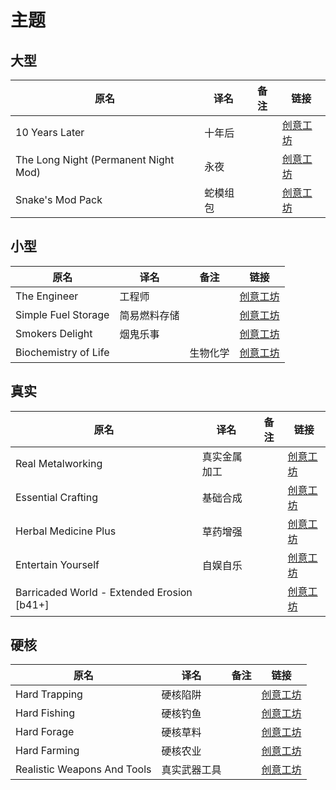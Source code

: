 # 主题

## 大型

| 原名                                 | 译名     | 备注 | 链接                                                                          |
| ------------------------------------ | -------- | ---- | ----------------------------------------------------------------------------- |
| 10 Years Later                       | 十年后   |      | [创意工坊](https://steamcommunity.com/sharedfiles/filedetails/?id=2820757649) |
| The Long Night (Permanent Night Mod) | 永夜     |      | [创意工坊](https://steamcommunity.com/sharedfiles/filedetails/?id=2829087246) |
| Snake's Mod Pack                     | 蛇模组包 |      | [创意工坊](https://steamcommunity.com/sharedfiles/filedetails/?id=2719327441) |

## 小型

| 原名                 | 译名         | 备注     | 链接                                                                          |
| -------------------- | ------------ | -------- | ----------------------------------------------------------------------------- |
| The Engineer         | 工程师       |          | [创意工坊](https://steamcommunity.com/sharedfiles/filedetails/?id=2906633595) |
| Simple Fuel Storage  | 简易燃料存储 |          | [创意工坊](https://steamcommunity.com/sharedfiles/filedetails/?id=2907607479) |
| Smokers Delight      | 烟鬼乐事     |          | [创意工坊](https://steamcommunity.com/sharedfiles/filedetails/?id=2869248721) |
| Biochemistry of Life |              | 生物化学 | [创意工坊](https://steamcommunity.com/sharedfiles/filedetails/?id=2926708416) |

## 真实

| 原名                                       | 译名         | 备注 | 链接                                                                          |
| ------------------------------------------ | ------------ | ---- | ----------------------------------------------------------------------------- |
| Real Metalworking                          | 真实金属加工 |      | [创意工坊](https://steamcommunity.com/sharedfiles/filedetails/?id=2900671939) |
| Essential Crafting                         | 基础合成     |      | [创意工坊](https://steamcommunity.com/sharedfiles/filedetails/?id=2903127760) |
| Herbal Medicine Plus                       | 草药增强     |      | [创意工坊](https://steamcommunity.com/sharedfiles/filedetails/?id=2891494114) |
| Entertain Yourself                         | 自娱自乐     |      | [创意工坊](https://steamcommunity.com/sharedfiles/filedetails/?id=2950608437) |
| Barricaded World - Extended Erosion [b41+] |              |      | [创意工坊](https://steamcommunity.com/sharedfiles/filedetails/?id=2696986935) |

## 硬核

| 原名                        | 译名         | 备注 | 链接                                                                          |
| --------------------------- | ------------ | ---- | ----------------------------------------------------------------------------- |
| Hard Trapping               | 硬核陷阱     |      | [创意工坊](https://steamcommunity.com/sharedfiles/filedetails/?id=2909936075) |
| Hard Fishing                | 硬核钓鱼     |      | [创意工坊](https://steamcommunity.com/sharedfiles/filedetails/?id=2886456626) |
| Hard Forage                 | 硬核草料     |      | [创意工坊](https://steamcommunity.com/sharedfiles/filedetails/?id=2886457020) |
| Hard Farming                | 硬核农业     |      | [创意工坊](https://steamcommunity.com/sharedfiles/filedetails/?id=2899681016) |
| Realistic Weapons And Tools | 真实武器工具 |      | [创意工坊](https://steamcommunity.com/sharedfiles/filedetails/?id=2906005833) |

